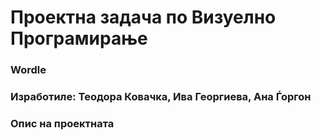 # Проектна задача по Визуелно Програмирање 

### Wordle 

### Изработиле: Теодора Ковачка, Ива Георгиева, Ана Ѓоргон

### Опис на проектната 

